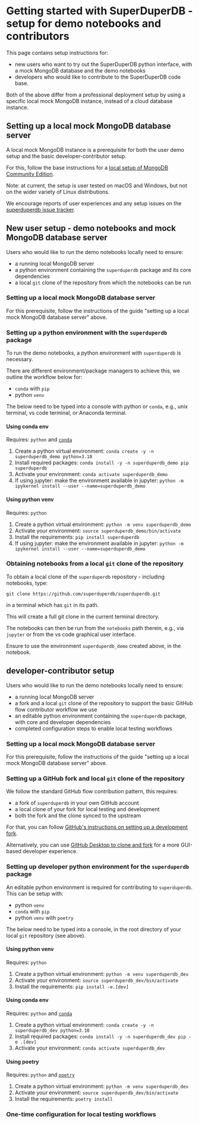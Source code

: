 

# Getting started with SuperDuperDB - setup for demo notebooks and contributors

This page contains setup instructions for:

* new users who want to try out the SuperDuperDB python interface,
  with a mock MongoDB database and the demo notebooks
* developers who would like to contribute to the SuperDuperDB code base.

Both of the above differ from a professional deployment setup
by using a specific local mock MongoDB instance, instead of a cloud database instance.


## Setting up a local mock MongoDB database server

A local mock MongoDB instance is a prerequisite for both the user demo setup and the
basic developer-contributor setup.

For this, follow the base instructions for a
[local setup of MongoDB Community Edition](https://www.mongodb.com/docs/manual/administration/install-community/).

Note: at current, the setup is user tested on macOS and Windows,
but not on the wider variety of Linux distributions.

We encourage reports of user experiences and any setup issues
on the [superduperdb issue tracker](https://github.com/SuperDuperDB/superduperdb/issues/new/choose).


## New user setup - demo notebooks and mock MongoDB database server

Users who would like to run the demo notebooks locally need to ensure:

* a running local MongoDB server
* a python environment containing the `superduperdb` package and its core dependencies
* a local `git` clone of the repository from which the notebooks can be run


### Setting up a local mock MongoDB database server

For this prerequisite, follow the instructions of the guide
"setting up a local mock MongoDB database server" above.


### Setting up a python environment with the `superduperdb` package

To run the demo notebooks, a python environment with `superduperdb` is necessary.

There are different environment/package managers to achieve this, we outline
the workflow below for:

* `conda` with `pip`
* python `venv`

The below need to be typed into a console with python or `conda`,
e.g., unix terminal, vs code terminal, or Anaconda terminal.

#### Using conda env

Requires: `python` and [`conda`](https://docs.conda.io/projects/conda/en/latest/user-guide/install/index.html)

1. Create a python virtual environment:
`conda create -y -n superduperdb_demo python=3.10`
2. Install required packages:
`conda install -y -n superduperdb_demo pip superduperdb`
3. Activate your environment:
`conda activate superduperdb_demo`
4. If using jupyter: make the environment available in jupyter:
`python -m ipykernel install --user --name=superduperdb_demo`

#### Using python venv

Requires: `python`

1. Create a python virtual environment:
`python -m venv superduperdb_demo`
2. Activate your environment:
`source superduperdb_demo/bin/activate`
3. Install the requirements:
`pip install superduperdb`
4. If using jupyter: make the environment available in jupyter:
`python -m ipykernel install --user --name=superduperdb_demo`


### Obtaining notebooks from a local `git` clone of the repository

To obtain a local clone of the `superduperdb` repository - including notebooks, type:

```
git clone https://github.com/superduperdb/superduperdb.git
```

in a terminal which has `git` in its path.

This will create a full git clone in the current terminal directory.

The notebooks can then be run from the `notebooks` path therein,
e.g., via `jupyter` or from the vs code graphical user interface.

Ensure to use the environment `superduperdb_demo` created above, in the notebook.


## developer-contributor setup

Users who would like to run the demo notebooks locally need to ensure:

* a running local MongoDB server
* a fork and a local `git` clone of the repository to support
  the basic GitHub flow contributor workflow we use
* an editable python environment containing the `superduperdb` package,
  with core and developer dependencies
* completed configuration steps to enable local testing workflows


### Setting up a local mock MongoDB database server

For this prerequisite, follow the instructions of the guide
"setting up a local mock MongoDB database server" above.


### Setting up a GitHub fork and local `git` clone of the repository

We follow the standard GitHub flow contribution pattern, this requires:

* a fork of `superduperdb` in your own GitHub account
* a local clone of your fork for local testing and development
* both the fork and the clone synced to the upstream

For that, you can follow [GitHub's instructions on setting up a development fork](https://docs.github.com/en/get-started/quickstart/fork-a-repo#forking-a-repository).

Alternatively, you can use [GitHub Desktop to clone and fork](https://docs.github.com/en/desktop/contributing-and-collaborating-using-github-desktop/adding-and-cloning-repositories/cloning-and-forking-repositories-from-github-desktop)
for a more GUI-based developer experience.


### Setting up developer python environment for the `superduperdb` package

An editable python environment is required for contributing to `superduperdb`.
This can be setup with:

* python `venv`
* `conda` with `pip`
* python `venv` with `poetry`

The below need to be typed into a console, in the root directory of your
local `git` repository (see above).

#### Using python venv

Requires: `python`

1. Create a python virtual environment:
`python -m venv superduperdb_dev`
2. Activate your environment:
`source superduperdb_dev/bin/activate`
3. Install the requirements:
`pip install -e.[dev]`

#### Using conda env

Requires: `python` and [`conda`](https://docs.conda.io/projects/conda/en/latest/user-guide/install/index.html)

1. Create a python virtual environment:
`conda create -y -n superduperdb_dev python=3.10`
2. Install required packages:
`conda install -y -n superduperdb_dev pip -e .[dev]`
3. Activate your environment:
`conda activate superduperdb_dev`

#### Using poetry

Requires: `python` and [`poetry`](https://python-poetry.org/docs/#installation)

1. Create a python virtual environment:
`python -m venv superduperdb_dev`
2. Activate your environment:
`source superduperdb_dev/bin/activate`
3. Install the requirements:
`poetry install`


### One-time configuration for local testing workflows
